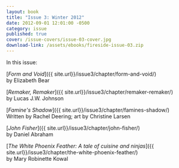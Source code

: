 ```yaml
---
layout: book
title: "Issue 3: Winter 2012"
date: 2012-09-01 12:01:00 -0500
category: issue
published: true
cover: /issue-covers/issue-03-cover.jpg
download-link: /assets/ebooks/fireside-issue-03.zip
---
```


In this issue:

[_Form and Void_]({{ site.url}}/issue3/chapter/form-and-void/)<br/>
by Elizabeth Bear

[_Remaker, Remaker_]({{ site.url}}/issue3/chapter/remaker-remaker/)<br/>
by Lucas J.W. Johnson

[_Famine's Shadow_]({{ site.url}}/issue3/chapter/famines-shadow/)<br/>
Written by Rachel Deering; art by Christine Larsen

[_John Fisher_]({{ site.url}}/issue3/chapter/john-fisher/)<br/>
by Daniel Abraham

[_The White Phoenix Feather: A tale of cuisine and ninjas_]({{ site.url}}/issue3/chapter/the-white-phoenix-feather/)<br/>
by Mary Robinette Kowal
